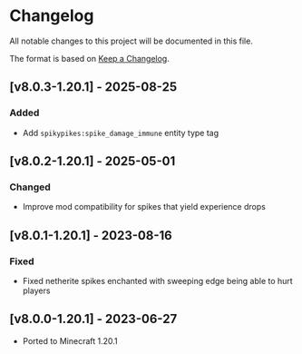 # Changelog
All notable changes to this project will be documented in this file.

The format is based on [Keep a Changelog].

## [v8.0.3-1.20.1] - 2025-08-25
### Added
- Add `spikypikes:spike_damage_immune` entity type tag

## [v8.0.2-1.20.1] - 2025-05-01
### Changed
- Improve mod compatibility for spikes that yield experience drops

## [v8.0.1-1.20.1] - 2023-08-16
### Fixed
- Fixed netherite spikes enchanted with sweeping edge being able to hurt players

## [v8.0.0-1.20.1] - 2023-06-27
- Ported to Minecraft 1.20.1

[Keep a Changelog]: https://keepachangelog.com/en/1.0.0/
